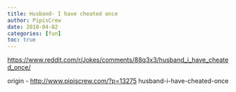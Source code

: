 ```yaml
---
title: Husband- I have cheated once
author: PipisCrew
date: 2018-04-02
categories: [fun]
toc: true
---
```


https://www.reddit.com/r/Jokes/comments/88q3x3/husband_i_have_cheated_once/

origin - http://www.pipiscrew.com/?p=13275 husband-i-have-cheated-once